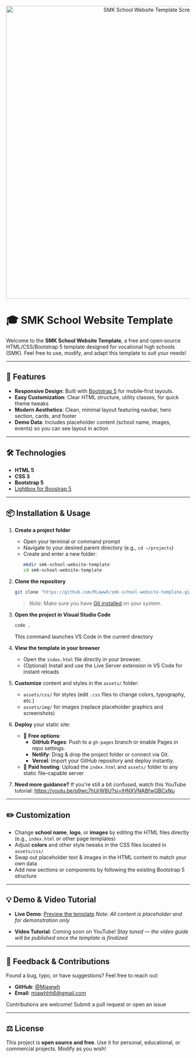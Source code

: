 <!-- Banner Image -->
<p align="center">
  <img src="assets/img/Image-Webiste.png" alt="SMK School Website Template Screenshot" width="800"/>
</p>

# 🎓 SMK School Website Template

Welcome to the **SMK School Website Template**, a free and open‑source HTML/CSS/Bootstrap 5 template designed for vocational high schools (SMK). Feel free to use, modify, and adapt this template to suit your needs!

---

## 🚀 Features

- **Responsive Design**: Built with [Bootstrap 5](https://getbootstrap.com/) for mobile‑first layouts.
- **Easy Customization**: Clear HTML structure, utility classes, for quick theme tweaks
- **Modern Aesthetics**: Clean, minimal layout featuring navbar, hero section, cards, and footer
- **Demo Data**: Includes placeholder content (school name, images, events) so you can see layout in action

---

## 🛠️ Technologies

- **HTML 5**
- **CSS 3**
- **Bootstrap 5**
- [Lightbox for Boostrap 5](https://trvswgnr.github.io/bs5-lightbox/)

---

## 📦 Installation & Usage

1. **Create a project folder**

   - Open your terminal or command prompt
   - Navigate to your desired parent directory (e.g., `cd ~/projects`)
   - Create and enter a new folder:
     ```bash
     mkdir smk-school-website-template
     cd smk-school-website-template
     ```

2. **Clone the repository**

   ```bash
   git clone "https://github.com/Miawwh/smk-school-website-template.git" 
   ```

   > _Note_: Make sure you have [Git installed](https://git-scm.com/) on your system.

3. **Open the project in Visual Studio Code**

   ```bash
   code .
   ```

   This command launches VS Code in the current directory

4. **View the template in your browser**

   - Open the `index.html` file directly in your browser.
   - (Optional) Install and use the Live Server extension in VS Code for instant reloads

5. **Customize** content and styles in the `assets/` folder:

   - `assets/css/` for styles (edit `.css` files to change colors, typography, etc.)
   - `assets/img/` for images (replace placeholder graphics and screenshots)

6. **Deploy** your static site:

   - 🔹 **Free options**:
     - **GitHub Pages**: Push to a `gh-pages` branch or enable Pages in repo settings.
     - **Netlify**: Drag & drop the project folder or connect via Git.
     - **Vercel**: Import your GitHub repository and deploy instantly.
   - 🔸 **Paid hosting**: Upload the `index.html` and `assets/` folder to any static file–capable server

7. **Need more guidance?** If you're still a bit confused, watch this YouTube tutorial:
   https://youtu.be/q9wc7hUrW8U?si=lHNXVNABfwGBCxNu

---

## ✏️ Customization

- Change **school name**, **logo**, or **images** by editing the HTML files directly (e.g., `index.html` or other page templates)
- Adjust **colors** and other style tweaks in the CSS files located in `assets/css/`
- Swap out placeholder text & images in the HTML content to match your own data
- Add new sections or components by following the existing Bootstrap 5 structure

---

## 💡 Demo & Video Tutorial

- **Live Demo**: [Preview the template](https://smk-inovasi-digital-manado-orcin.vercel.app/)
  _Note: All content is placeholder and for demonstration only_

- **Video Tutorial**: Coming soon on YouTube!
  _Stay tuned — the video guide will be published once the template is finalized_

---

## 📝 Feedback & Contributions

Found a bug, typo, or have suggestions? Feel free to reach out:

- **GitHub**: [@Miawwh](https://github.com/Miawwh)
- **Email**: [miawhhh6@gmail.com](mailto:miawhhh6@gmail.com)

Contributions are welcome! Submit a pull request or open an issue

---

## ⚖️ License

This project is **open source and free**. Use it for personal, educational, or commercial projects. Modify as you wish!

